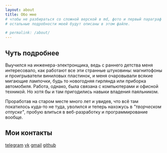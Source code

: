 ```yaml
---
layout: about
title: Обо мне
# чтобы не разбираться со сложной верской в md, фото и первый параграф текста вставил прямо в лейаут 'about'.
# остальные подробности моей будут описаны в этом файле.

# permalink: /about/
---
```


## Чуть подробнее
Выучился на инженера-электронщика, ведь с раннего детства меня интересовало, как работают все эти странные штуковины: 
магнитофоны и проигрыватели виниловых пластинок, и меня очаровывали всякие мигающие лампочки, будь то новогодняя
гирлянда или приборка автомобиля. Работа, однако, была связана с компьютерами и офисной техникой. Но хотя бы и там
пригодились навыки владения паяльником.

Проработав на старом месте много лет и увидев, что всё там покатилось куда-то не туда, уволился и теперь нахожусь в 
_"творческом отпуске"_, пробую влиться в веб-разработку и программирование вообще.

## Мои контакты

[telegram]() [vk]() [gmail]() [github]()
